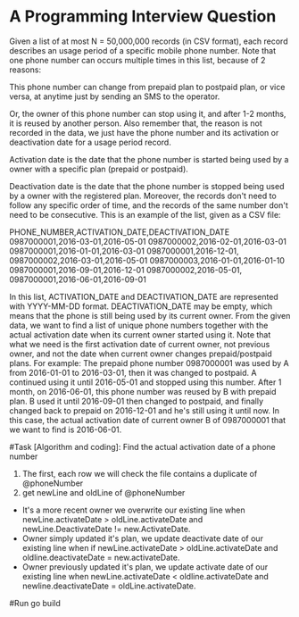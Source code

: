 # A Programming Interview Question

Given a list of at most N = 50,000,000 records (in CSV format), each record describes an usage period of a specific mobile phone number. Note that one phone number can occurs multiple times in this list, because of 2 reasons:

This phone number can change from prepaid plan to postpaid plan, or vice versa, at anytime just by sending an SMS to the operator.

Or, the owner of this phone number can stop using it, and after 1-2 months, it is reused by another person. Also remember that, the reason is not recorded in the data, we just have the phone number and its activation or deactivation date for a usage period record.

Activation date is the date that the phone number is started being used by a owner with a specific plan (prepaid or postpaid).

Deactivation date is the date that the phone number is stopped being used by a owner with the registered plan. Moreover, the records don't need to follow any specific order of time, and the records of the same number don't need to be consecutive. This is an example of the list, given as a CSV file:

PHONE_NUMBER,ACTIVATION_DATE,DEACTIVATION_DATE 0987000001,2016-03-01,2016-05-01 0987000002,2016-02-01,2016-03-01 0987000001,2016-01-01,2016-03-01 0987000001,2016-12-01, 0987000002,2016-03-01,2016-05-01 0987000003,2016-01-01,2016-01-10 0987000001,2016-09-01,2016-12-01 0987000002,2016-05-01, 0987000001,2016-06-01,2016-09-01

In this list, ACTIVATION_DATE and DEACTIVATION_DATE are represented with YYYY-MM-DD format. DEACTIVATION_DATE may be empty, which means that the phone is still being used by its current owner. From the given data, we want to find a list of unique phone numbers together with the actual activation date when its current owner started using it. Note that what we need is the first activation date of current owner, not previous owner, and not the date when current owner changes prepaid/postpaid plans. For example: The prepaid phone number 0987000001 was used by A from 2016-01-01 to 2016-03-01, then it was changed to postpaid. A continued using it until 2016-05-01 and stopped using this number. After 1 month, on 2016-06-01, this phone number was reused by B with prepaid plan. B used it until 2016-09-01 then changed to postpaid, and finally changed back to prepaid on 2016-12-01 and he's still using it until now. In this case, the actual activation date of current owner B of 0987000001 that we want to find is 2016-06-01.

#Task  [Algorithm and coding]: Find the actual activation date of a phone number

1. The first, each row we will check the file contains a duplicate of @phoneNumber
2. get newLine and oldLine of @phoneNumber
  - It's a more recent owner we overwrite our existing line when newLine.activateDate > oldLine.activateDate and  newLine.DeactivateDate != new.ActivateDate.
  - Owner simply updated it's plan, we update deactivate date of our existing line when if newLine.activateDate > oldLine.activateDate and oldline.deactivateDate = new.activateDate.
  - Owner previously updated it's plan, we update activate date of our existing line when newLine.activateDate < oldline.activateDate and newline.deactivateDate = oldLine.activateDate.
  
  #Run 
  go build